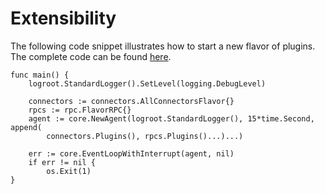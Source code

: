 # Extensibility
The following code snippet illustrates how to start a new flavor of plugins.
The complete code can be found [here](https://github.com/ligato/cn-infra/blob/master/examples/simple-agent/agent.go).

```
func main() {
	logroot.StandardLogger().SetLevel(logging.DebugLevel)

	connectors := connectors.AllConnectorsFlavor{}
	rpcs := rpc.FlavorRPC{}
	agent := core.NewAgent(logroot.StandardLogger(), 15*time.Second, append(
		connectors.Plugins(), rpcs.Plugins()...)...)

	err := core.EventLoopWithInterrupt(agent, nil)
	if err != nil {
		os.Exit(1)
}
```

